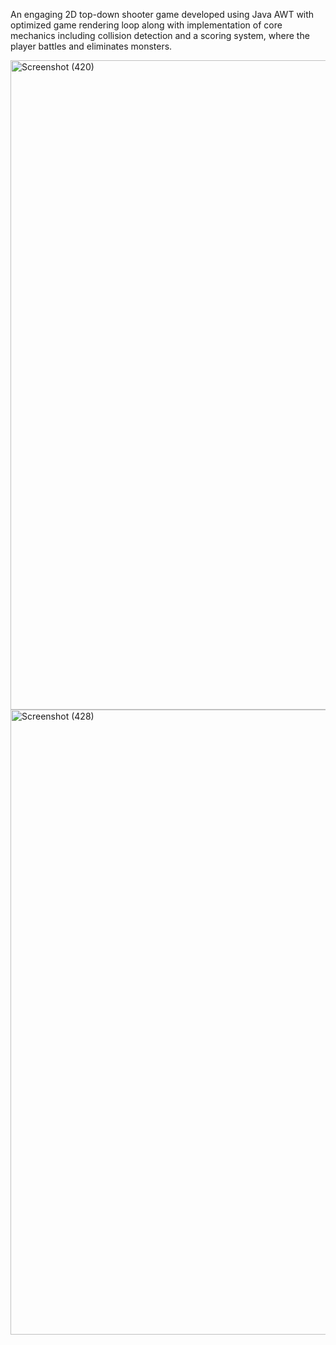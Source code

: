 An engaging 2D top-down shooter game developed using Java AWT with optimized game rendering loop along with implementation of core mechanics including collision detection and a scoring system, where the player battles and eliminates monsters.

<img width="1229" height="1039" alt="Screenshot (420)" src="https://github.com/user-attachments/assets/a68360b5-1c3c-450a-960c-f36bd85d53ac" />
<img width="1245" height="1000" alt="Screenshot (428)" src="https://github.com/user-attachments/assets/ad15b25d-a45f-4aa9-9f9a-d6cb64533150" />


